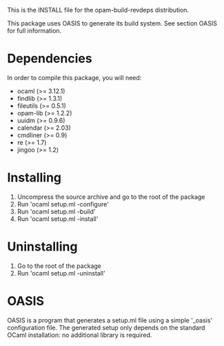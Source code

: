 <!--- OASIS_START --->
<!--- DO NOT EDIT (digest: d71c53c3c57334cdeee1291710ae577d) --->

This is the INSTALL file for the opam-build-revdeps distribution.

This package uses OASIS to generate its build system. See section OASIS for
full information.

Dependencies
============

In order to compile this package, you will need:

* ocaml (>= 3.12.1)
* findlib (>= 1.3.1)
* fileutils (>= 0.5.1)
* opam-lib (>= 1.2.2)
* uuidm (>= 0.9.6)
* calendar (>= 2.03)
* cmdliner (>= 0.9)
* re (>= 1.7)
* jingoo (>= 1.2)

Installing
==========

1. Uncompress the source archive and go to the root of the package
2. Run 'ocaml setup.ml -configure'
3. Run 'ocaml setup.ml -build'
4. Run 'ocaml setup.ml -install'

Uninstalling
============

1. Go to the root of the package
2. Run 'ocaml setup.ml -uninstall'

OASIS
=====

OASIS is a program that generates a setup.ml file using a simple '_oasis'
configuration file. The generated setup only depends on the standard OCaml
installation: no additional library is required.

<!--- OASIS_STOP --->
